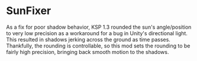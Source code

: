 # SunFixer
As a fix for poor shadow behavior, KSP 1.3 rounded the sun's angle/position
to very low precision as a workaround for a bug in Unity's directional
light. This resulted in shadows jerking across the ground as time passes.
Thankfully, the rounding is controllable, so this mod sets the rounding to
be fairly high precision, bringing back smooth motion to the shadows.
